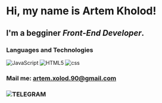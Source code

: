# Hi, my name is **Artem Kholod**!
## I'm a begginer *Front-End Developer*.

### Languages and Technologies
![JavaScript](https://img.shields.io/badge/JavaScript-090909?style=for-the-badge&logo=javascript)
![HTML5](https://img.shields.io/badge/HTML5-090909?style=for-the-badge&logo=html5)
![css](https://img.shields.io/badge/CSS-090909?style=for-the-badge&logo=css3)
### Mail me: artem.xolod.90@gmail.com
### ![TELEGRAM](https://img.shields.io/badge/Telegram-090909?style=for-the-badge&logo=telegram&link=http://left)
<!--
**Crash2410/Crash2410** is a ✨ _special_ ✨ repository because its `README.md` (this file) appears on your GitHub profile.

Here are some ideas to get you started:

- 🔭 I’m currently working on ...
- 🌱 I’m currently learning ...
- 👯 I’m looking to collaborate on ...
- 🤔 I’m looking for help with ...
- 💬 Ask me about ...
- 📫 How to reach me: ...
- 😄 Pronouns: ...
- ⚡ Fun fact: ...
-->
